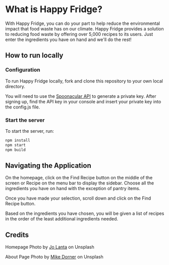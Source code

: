 # What is Happy Fridge?

With Happy Fridge, you can do your part to help reduce the environmental impact that food waste has on our climate. Happy Fridge provides a solution to reducing food waste by offering over 5,000 recipes to its users. Just enter the ingredients you have on hand and we'll do the rest!

## How to run locally
### Configuration
To run Happy Fridge locally, fork and clone this repository to your own local directory.

You will need to use the [Spoonacular API](https://spoonacular.com/food-api/console#Dashboard) to generate a private key. After signing up, find the API key in your console and insert your private key into the config.js file.

### Start the server
To start the server, run:
```bash
npm install
npm start
npm build
```

## Navigating the Application
On the homepage, click on the Find Recipe button on the middle of the screen or Recipe on the menu bar to display the sidebar. Choose all the ingredients you have on hand with the exception of pantry items.

Once you have made your selection, scroll down and click on the Find Recipe button.

Based on the ingredients you have chosen, you will be given a list of recipes in the order of the least additional ingredients needed.


## Credits

Homepage Photo by [Jo Lanta](https://unsplash.com/@jo_lanta?utm_source=unsplash&utm_medium=referral&utm_content=creditCopyText) on Unsplash

About Page Photo by [Mike Dorner](https://unsplash.com/@dorner?utm_source=unsplash&utm_medium=referral&utm_content=creditCopyText) on Unsplash
